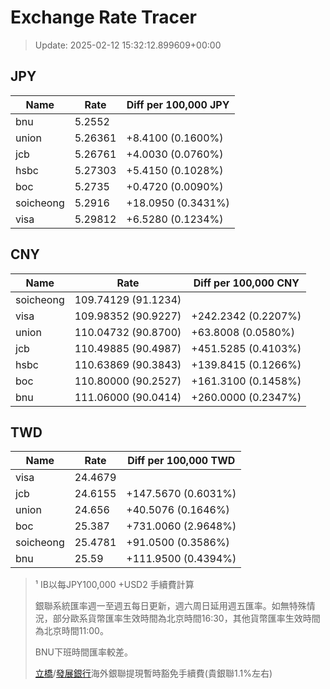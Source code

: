 # Exchange Rate Tracer

> Update: 2025-02-12 15:32:12.899609+00:00

## JPY

| Name      |    Rate | Diff per 100,000 JPY   |
|-----------|---------|------------------------|
| bnu       | 5.2552  |                        |
| union     | 5.26361 | +8.4100 (0.1600%)      |
| jcb       | 5.26761 | +4.0030 (0.0760%)      |
| hsbc      | 5.27303 | +5.4150 (0.1028%)      |
| boc       | 5.2735  | +0.4720 (0.0090%)      |
| soicheong | 5.2916  | +18.0950 (0.3431%)     |
| visa      | 5.29812 | +6.5280 (0.1234%)      |

## CNY

| Name      | Rate                | Diff per 100,000 CNY   |
|-----------|---------------------|------------------------|
| soicheong | 109.74129	(91.1234) |                        |
| visa      | 109.98352	(90.9227) | +242.2342 (0.2207%)    |
| union     | 110.04732	(90.8700) | +63.8008 (0.0580%)     |
| jcb       | 110.49885	(90.4987) | +451.5285 (0.4103%)    |
| hsbc      | 110.63869	(90.3843) | +139.8415 (0.1266%)    |
| boc       | 110.80000	(90.2527) | +161.3100 (0.1458%)    |
| bnu       | 111.06000	(90.0414) | +260.0000 (0.2347%)    |

## TWD

| Name      |    Rate | Diff per 100,000 TWD   |
|-----------|---------|------------------------|
| visa      | 24.4679 |                        |
| jcb       | 24.6155 | +147.5670 (0.6031%)    |
| union     | 24.656  | +40.5076 (0.1646%)     |
| boc       | 25.387  | +731.0060 (2.9648%)    |
| soicheong | 25.4781 | +91.0500 (0.3586%)     |
| bnu       | 25.59   | +111.9500 (0.4394%)    |


> ¹ IB以每JPY100,000 +USD2 手續費計算
>
> 銀聯系統匯率週一至週五每日更新，週六周日延用週五匯率。如無特殊情況，部分歐系貨幣匯率生效時間為北京時間16:30，其他貨幣匯率生效時間為北京時間11:00。
>
> BNU下班時間匯率較差。
>
> [立橋](https://www.wlbank.com.mo/uploads/ueditor/file/20181211/1544536513900230.pdf)/[發展銀行](https://www.mdb.com.mo/Service_Charges_20230728.pdf)海外銀聯提現暫時豁免手續費(貴銀聯1.1%左右)

